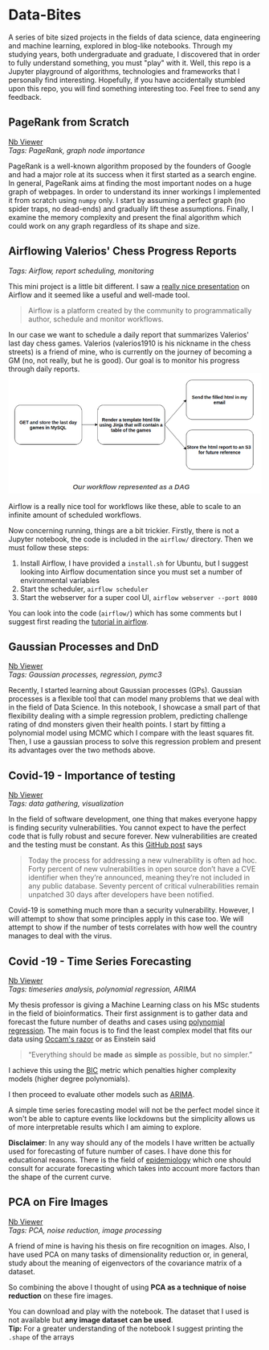 # Data-Bites
 
 A series of bite sized projects in the fields of data science, data engineering and machine learning, explored in blog-like notebooks.
 Through my studying years, both undergraduate and graduate, I discovered that in order to fully understand something, you must "play" with it. Well,
 this repo is a Jupyter playground of algorithms, technologies and frameworks that I personally find interesting. Hopefully, if you have accidentally
 stumbled upon this repo, you will find something interesting too. Feel free to send any feedback.
  
  
  ## PageRank from Scratch  
 [Nb Viewer](https://nbviewer.jupyter.org/github/MikeXydas/Weekend-EDAs/blob/master/PageRank_from_Scratch.ipynb)  
 *Tags: PageRank, graph node importance*

PageRank is a well-known algorithm proposed by the founders of Google and had a major role at its success when it first
started as a search engine. In general, PageRank aims at finding the most important nodes on a huge graph of webpages.
In order to understand its inner workings I implemented it from scratch using `numpy` only. I start by assuming a perfect
graph (no spider traps, no dead-ends) and gradually lift these assumptions. Finally, I examine the memory complexity 
and present the final algorithm which could work on any graph regardless of its shape and size.


 ## Airflowing Valerios' Chess Progress Reports
*Tags: Airflow, report scheduling, monitoring*

This mini project is a little bit different. I saw a [really nice presentation](https://www.youtube.com/watch?v=YWtfU0MQZ_4&ab_channel=PyConDEPyConDE) on Airflow and it seemed like a useful and well-made
tool.
> Airflow is a platform created by the community to programmatically author, schedule and monitor workflows.

In our case we want to schedule a daily report that summarizes Valerios' last day chess games. Valerios (valerios1910 is his nickname in the chess streets)
 is a friend of mine, who is currently on the journey of becoming a GM (no, not really, but he is good). Our goal is to monitor his progress through daily reports.
![Alt text](img/chess_reporting_dag.png)

Airflow is a really nice tool for workflows like these, able to scale to an infinite amount of scheduled workflows.

Now concerning running, things are a bit trickier. Firstly, there is not a Jupyter notebook, the code is included in
the `airflow/` directory. Then we must follow these steps:

1. Install Airflow, I have provided a `install.sh` for Ubuntu, but I suggest looking into Airflow documentation since you must set a number of environmental variables
2. Start the scheduler, `airflow scheduler`
3. Start the webserver for a super cool UI, `airflow webserver --port 8080`

You can look into the code (`airflow/`) which has some comments but I suggest first reading the [tutorial in airflow](https://airflow.apache.org/docs/apache-airflow/stable/tutorial.html).

 ## Gaussian Processes and DnD  
 [Nb Viewer](https://nbviewer.jupyter.org/github/MikeXydas/Weekend-EDAs/blob/master/Gaussian_Processes_and_DnD.ipynb)  
 *Tags: Gaussian processes, regression, pymc3*

Recently, I started learning about Gaussian processes (GPs). Gaussian processes is a flexible tool
that can model many problems that we deal with in the field of Data Science. In this notebook, I showcase a small part
of that flexibility dealing with a simple regression problem, predicting challenge rating of dnd monsters given their
health points. I start by fitting a polynomial model using MCMC which I compare with the least squares fit. Then, I use 
a gaussian process to solve this regression problem and present its advantages over the two methods above.



  ## Covid-19 - Importance of testing
  [Nb Viewer](https://nbviewer.jupyter.org/github/MikeXydas/Weekend-EDAs/blob/master/Covid19_Testing_Importance.ipynb)    
  *Tags: data gathering, visualization*  
    
  In the field of software development, one thing that makes everyone happy is finding security vulnerabilities.
  You cannot expect to have the perfect code that is fully robust and secure forever. New vulnerabilities are created 
  and the testing must be constant. As this [GitHub post](https://github.blog/2019-11-14-announcing-github-security-lab-securing-the-worlds-code-together/) says 
  >Today the process for addressing a new vulnerability is often ad hoc. 
  >Forty percent of new vulnerabilities in open source don’t have a CVE 
  >identifier when they’re announced, meaning they’re not included in any 
  >public database. Seventy percent of critical vulnerabilities remain unpatched 
  >30 days after developers have been notified.

Covid-19 is something much more than a security vulnerability. However, I will attempt to show
that some principles apply in this case too. We will attempt to show if the number of tests correlates
with how well the country manages to deal with the virus. 

## Covid -19 - Time Series Forecasting
[Nb Viewer](https://nbviewer.jupyter.org/github/MikeXydas/Weekend-EDAs/blob/master/Covid19_Timeseries_Forecasting.ipynb)  
*Tags: timeseries analysis, polynomial regression, ARIMA*

My thesis professor is giving a Machine Learning class on his MSc students in the field of bioinformatics. 
Their first assignment is to gather data and forecast the future number of deaths and cases using [polynomial regression](https://en.wikipedia.org/wiki/Polynomial_regression). 
The main focus is to find the least complex model that fits our data using [Occam's razor](https://en.wikipedia.org/wiki/Occam%27s_razor) or as Einstein said
>“Everything should be **made** as **simple** as possible, but no simpler.”

I achieve this using the [BIC](https://en.wikipedia.org/wiki/Bayesian_information_criterion)
metric which penalties higher complexity models (higher degree polynomials).  

I then proceed to evaluate other models such as [ARIMA](https://en.wikipedia.org/wiki/Autoregressive_integrated_moving_average).
  
A simple time series forecasting model will not be the perfect model since it won't be able to 
capture events like lockdowns but the simplicity allows us of more interpretable results
 which I am aiming to explore.
   
 **Disclaimer**: In any way should any of the models I have written be actually used for forecasting
 of future number of cases. I have done this for educational reasons. There is the field
 of [epidemiology](https://en.wikipedia.org/wiki/Epidemiology) which one should consult for
 accurate forecasting which takes into account more factors than the shape of the current curve.

  ## PCA on Fire Images
  [Nb Viewer](https://nbviewer.jupyter.org/github/MikeXydas/Weekend-EDAs/blob/master/PCA_On_Fire_Images.ipynb)    
   *Tags: PCA, noise reduction, image processing*  
  
  A friend of mine is having his thesis on fire recognition on images. Also, I have used
  PCA on many tasks of dimensionality reduction or, in general, study about the meaning of
  eigenvectors of the covariance matrix of a dataset.
      
  So combining the above I thought of using **PCA as a technique of noise reduction** on these fire images.
    
  You can download and play with the notebook. The dataset that I used is not available but **any image dataset
  can be used**.  
  **Tip:** For a greater understanding of the notebook I suggest printing the `.shape` of the arrays
  

